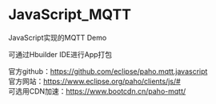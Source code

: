 # JavaScript_MQTT
JavaScript实现的MQTT Demo  
  
可通过Hbuilder IDE进行App打包

官方github：https://github.com/eclipse/paho.mqtt.javascript  
官方网站：https://www.eclipse.org/paho/clients/js/#  
可选用CDN加速：https://www.bootcdn.cn/paho-mqtt/  


